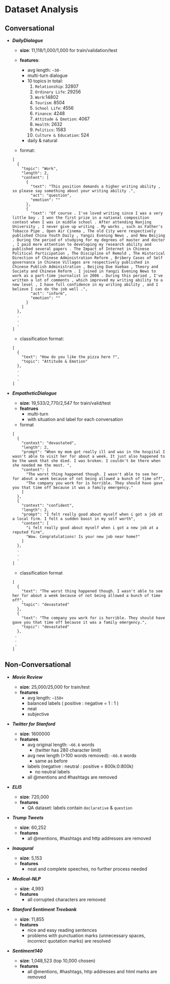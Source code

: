# Dataset Analysis

## Conversational

* ***DailyDialogue***   
    * **size**: 11,118/1,000/1,000 for train/validation/test
    * **features**: 
        * avg length: `~30-`
        * multi-turn dialogue
        * 10 topics in total: 
          1. `Relationship`: 32807
          2. `Ordinary Life`: 29256
          3. `Work`:14802
          4. `Tourism`: 8504
          5. `School Life`: 4556
          6. `Finance`: 4248
          7. `Attitude & Emotion`: 4067
          8. `Health`: 2632
          9. `Politics`: 1583
          10. `Culture & Education`: 524
        * daily & natural

    * format:
    ```
    [
      {
        "topic": "Work",
        "length": 2,
        "content": [
          {
            "text": "This position demands a higher writing ability , so please say something about your writing ability .",
            "act": "question",
            "emotion": ""
          },
          {
            "text": "Of course . I've loved writing since I was a very little boy . I won the first prize in a national composition contest when I was in middle school . After attending Nanjing University , I never give up writing . My works , such as Father's Tobacco Pipe , Open Air Cinema , The old City were respectively published China Youth Daily , Yangzi Evening News , and New Beijing . During the period of studying for my degrees of master and doctor , I paid more attention to developing my research ability and published several papers . The Impact of Internet in Chinese Political Participation , The Discipline of Remold , The Historical Direction of Chinese Administration Reform , Bribery Cases of Self governance in Chinese Villages are respectively published in Chinese Publish Administration , Beijing Due Xuebao , Theory and Society and Chinese Reform . I joined in Yangzi Evening News to work as a part-time journalist in 2006 . During this period , I've written a lot of comments , which improved my writing ability to a new level , I have full confidence in my writing ability , and I believe I can do the job well .",
            "act": "inform",
            "emotion": ""
          }
        ]
      },
      .
      .
      .
    ]
    ```
    * classification format:
    ```
    [
      {
        "text": "How do you like the pizza here ?",
        "topic": "Attitude & Emotion"
      },
      .
      .
      .
    ]
    ```

* ***EmpatheticDialogue***
    * **size**: 19,533/2,770/2,547 for train/valid/test
    * **featrues**
        * multi-turn
        * with situation and label for each conversation
    * format

    ```
    [
      {
        "context": "devastated",
        "length": 2,
        "prompt": "When my mom got really ill and was in the hospital I wasn't able to visit her for about a week. It just also happened to be the week that she died. I was broken. I couldn't be there when she needed me the most. ",
        "content": [
          "The worst thing happened though. I wasn't able to see her for about a week because of not being allowed a bunch of time off",
          "The company you work for is horrible. They should have gave you that time off because it was a family emergency."
        ]
      },
      {
        "context": "confident",
        "length": 2,
        "prompt": "I felt really good about myself when i got a job at a local firm. I felt a sudden boost in my self worth",
        "content": [
          "i felt really good about myself when i got a new job at a reputed firm",
          "Wow. Congratulations! Is your new job near home?"
        ]
      },
      .
      .
      .
    ]
    ```

    * classification format

    ```
    [
      {
        "text": "The worst thing happened though. I wasn't able to see her for about a week because of not being allowed a bunch of time off",
        "topic": "devastated"
      },
      {
        "text": "The company you work for is horrible. They should have gave you that time off because it was a family emergency.",
        "topic": "devastated"
      },
     .
     .
     .
    ]
    ```

    

## Non-Conversational

* ***Movie Review***
    * **size**: 25,000/25,000 for train/test
    * **features**
        * avg length: `~150+`
        * balanced labels ( positive : negative = 1 : 1 )
        * neat
        * subjective
* ***Twitter for Stanford***
    * **size**: 1600000
    * **features**
        * avg original length: `~66.6` words 
            * (twitter has 280 character limit)
        * avg new length (>100 words removed): `~66.6` words
            * same as before
        * labels (negative : neutral : positive = 800k:0:800k)
            * no neutral labels
        * all @mentions and #hashtags are removed
* ***ELI5***
    * **size**: 720,000
    * **features**
        * QA dataset: labels contain `declarative` & `question`
    
* ***Trump Tweets***
    * **size**: 60,252
    * **features**
      * all @mentions, #hashtags and http addresses are removed
* ***Inaugural***
    * **size**: 5,153
    * **features**
      * neat and  complete speeches, no further process needed
* ***Medical-NLP***
    * **size**: 4,993
    * **features**
      * all corrupted characters are removed
* ***Stanford Sentiment Treebank***
    * **size**: 11,855
    * **features**
      * nice and easy reading sentences
      * problems with punctuation marks (unnecessary spaces, incorrect quotation marks) are resolved
* ***Sentiment140***
    * **size**: 1,048,523 (top 10,000 chosen)
    * **features**
      * all @mentions, #hashtags, http addresses and html marks are removed

